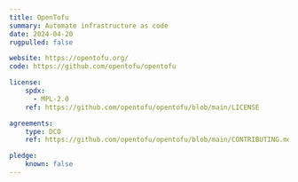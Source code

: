 ```yaml
---
title: OpenTofu
summary: Automate infrastructure as code
date: 2024-04-20
rugpulled: false

website: https://opentofu.org/
code: https://github.com/opentofu/opentofu

license:
    spdx:
      - MPL-2.0
    ref: https://github.com/opentofu/opentofu/blob/main/LICENSE

agreements:
    type: DCO
    ref: https://github.com/opentofu/opentofu/blob/main/CONTRIBUTING.md

pledge:
    known: false
---
```

